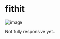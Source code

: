 # fithit

![image](https://github.com/Harshit-2/fithit.github.io/assets/102576901/9d9bb441-b4a0-4385-bfe5-a96f351f4425)



Not fully responsive yet..
